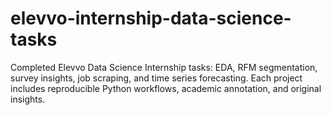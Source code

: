 # elevvo-internship-data-science-tasks
Completed Elevvo Data Science Internship tasks: EDA, RFM segmentation, survey insights, job scraping, and time series forecasting. Each project includes reproducible Python workflows, academic annotation, and original insights.
